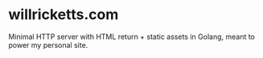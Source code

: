 # willricketts.com

Minimal HTTP server with HTML return + static assets in Golang, meant to power my personal site.
